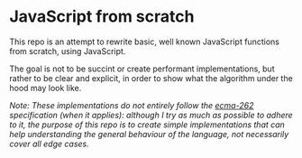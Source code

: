 # JavaScript from scratch

This repo is an attempt to rewrite basic, well known JavaScript functions from scratch, using JavaScript.

The goal is not to be succint or create performant implementations, but rather to be clear and explicit, in order to show what the algorithm under the hood may look like.

_Note: These implementations do not entirely follow the [ecma-262](https://www.ecma-international.org/ecma-262/) specification (when it applies): although I try as much as possible to adhere to it, the purpose of this repo is to create simple implementations that can help understanding the general behaviour of the language, not necessarily cover all edge cases._
